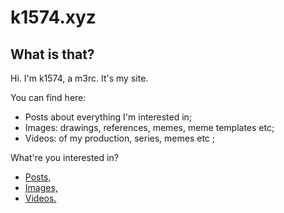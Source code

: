 k1574.xyz
=========

What is that?
-------------

Hi. I'm k1574, a m3rc. It's my site.

You can find here:

* Posts about everything I'm interested in;
* Images: drawings, references, memes, meme templates etc;
* Videos: of my production, series, memes etc ;

What're you interested in?
* [Posts,](/post/)
* [Images,](/img/)
* [Videos.](/vid/)

